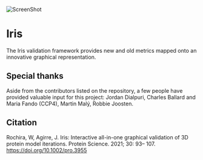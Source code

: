 ![ScreenShot](/iris.png)

# Iris
The Iris validation framework provides new and old metrics mapped onto an innovative graphical representation. 

## Special thanks
Aside from the contributors listed on the repository, a few people have provided valuable input for this project: Jordan Dialpuri, Charles Ballard and Maria Fando (CCP4), Martin Malý, Robbie Joosten. 

## Citation
Rochira, W, Agirre, J. Iris: Interactive all-in-one graphical validation of 3D protein model iterations. Protein Science. 2021; 30: 93– 107. https://doi.org/10.1002/pro.3955
